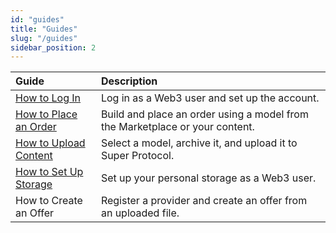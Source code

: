 ```yaml
---
id: "guides"
title: "Guides"
slug: "/guides"
sidebar_position: 2
---
```


| **Guide** | **Description** |
| :- | :- |
| [How to Log In](/marketplace/guides/log-in) | Log in as a Web3 user and set up the account. |
| [How to Place an Order](/marketplace/guides/place-order) | Build and place an order using a model from the Marketplace or your content. |
| [How to Upload Content](/marketplace/guides/upload) | Select a model, archive it, and upload it to Super Protocol. |
| [How to Set Up Storage](/marketplace/guides/storage) | Set up your personal storage as a Web3 user. |
| How to Create an Offer | Register a provider and create an offer from an uploaded file. |